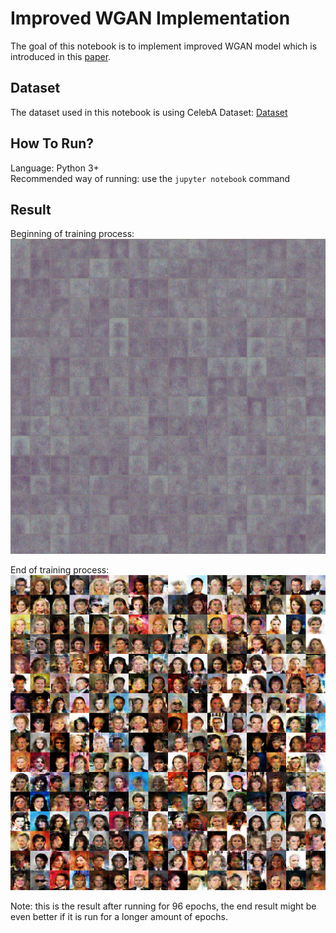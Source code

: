 # Improved WGAN Implementation

The goal of this notebook is to implement improved WGAN model which is introduced in this [paper](https://arxiv.org/pdf/1704.00028.pdf).

## Dataset

The dataset used in this notebook is using CelebA Dataset: [Dataset](https://www.kaggle.com/c/datalab-lab-14-2/data?fbclid=IwAR0z0lDESiGwLJ8o00b2V5YrKq01SpFkx6t2jbeNaWQ7g_MMIllaa1nuYU0#)

## How To Run?
Language: Python 3+  
Recommended way of running: use the `jupyter notebook` command

## Result

Beginning of training process:  
![start.png](./images/start.png)  

End of training process:
![end.png](./images/end.png)

Note: this is the result after running for 96 epochs, the end result might be even better if it is run for a longer amount of epochs.
